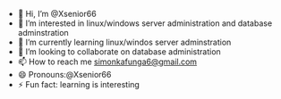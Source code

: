 - 👋 Hi, I’m @Xsenior66
- 👀 I’m interested in linux/windows server administration and database adminstration
- 🌱 I’m currently learning linux/windos server adminstration
- 💞️ I’m looking to collaborate on  database administration
- 📫 How to reach me simonkafunga6@gmail.com
- 😄 Pronouns:@Xsenior66
- ⚡ Fun fact: learning is interesting

<!---
Xsenior66/Xsenior66 is a ✨ special ✨ repository because its `README.md` (this file) appears on your GitHub profile.
You can click the Preview link to take a look at your changes.
--->
